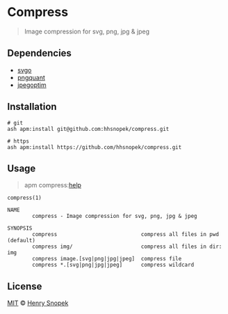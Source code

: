# Compress
> Image compression for svg, png, jpg & jpeg

## Dependencies
- [svgo]
- [pngquant]
- [jpegoptim]

## Installation
```
# git
ash apm:install git@github.com:hhsnopek/compress.git

# https
ash apm:install https://github.com/hhsnopek/compress.git
```

## Usage
> apm compress:[help]
```
compress(1)

NAME
        compress - Image compression for svg, png, jpg & jpeg

SYNOPSIS
        compress                           compress all files in pwd (default)
        compress img/                      compress all files in dir: img
        compress image.[svg|png|jpg|jpeg]  compress file
        compress *.[svg|png|jpg|jpeg]      compress wildcard

```

## License
[MIT] © [Henry Snopek]

[svgo]: //github.com/svg/svgo
[pngquant]: //github.com/pornel/pngquant
[jpegoptim]: //github.com/tjko/jpegoptim
[help]: HELP.txt
[MIT]: license.md
[Henry Snopek]: //hhsnopek.com
